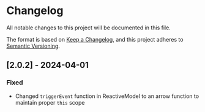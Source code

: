 # Changelog

All notable changes to this project will be documented in this file.

The format is based on [Keep a Changelog](https://keepachangelog.com/en/1.0.0/), and this project adheres to
[Semantic Versioning](https://semver.org/spec/v2.0.0.html).

## [2.0.2] - 2024-04-01

### Fixed

-   Changed `triggerEvent` function in ReactiveModel to an arrow function to maintain proper `this` scope
